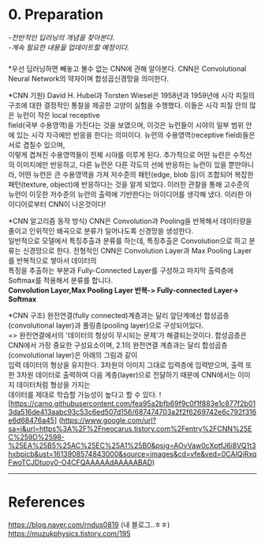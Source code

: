 # 0. Preparation
*-전반적인 딥러닝의 개념을 찾아본다.*  
*-계속 필요한 내용을 업데이트할 예정이다.*

##### 

*우선 딥러닝하면 빼놓고 볼수 없는 CNN에 관해 알아본다. CNN은 Convolutional Neural Network의 약자이며 합성곱신경망을 의미한다.  

*CNN 기원) David H. Hubel과 Torsten Wiesel은 1958년과 1959년에 시각 피질의 구조에 대한 결정적인 통찰을 제공한 고양이 실험을 수행했다. 이들은 시각 피질 안의 많은 뉴런이 작은 local receptive   
field(국부 수용영역)을 가진다는 것을 보였으며, 이것은 뉴런들이 시야의 일부 범위 안에 있는 시각 자극에만 반응을 한다는 의미이다. 뉴런의 수용영역(receptive field)들은 서로 겹칠수 있으며,   
이렇게 겹쳐진 수용영역들이 전체 시야를 이루게 된다. 추가적으로 어떤 뉴런은 수직선의 이미지에만 반응하고, 다른 뉴런은 다른 각도의 선에 반응하는 뉴런이 있을 뿐만아니라, 어떤 뉴런은 큰 수용영역을 
가져 저수준의 패턴(edge, blob 등)이 조합되어 복잡한 패턴(texture, object)에 반응하다는 것을 알게 되었다. 이러한 관찰을 통해 고수준의 뉴런이 이웃한 저수준의 뉴런의 출력에 기반한다는 아이디어를
생각해 냈다. 이러한 아이디어로부터 CNN이 나온것이다!

*CNN 알고리즘 동작 방식) CNN은 Convolution과 Pooling을 반복해서 데이터량을 줄이고 인위적인 왜곡으로 분류가 일어나도록 신경망을 생성한다.  
일반적으로 모델에서 특징추출과 분류를 하는데, 특징추출은 Convolution으로 하고 분류는 신경망으로 한다. 전형적인 CNN은 Convolution Layer과 Max Pooling Layer를 반복적으로 쌓아서 데이터의   
특징을 추출하는 부분과 Fully-Connected Layer를 구성하고 마지막 출력층에 Softmax를 적용해서 분류를 합니다.   
 **Convolution Layer,Max Pooling Layer 반복-> Fully-connected Layer-> Softmax**

*CNN 구조) 완전연결(fully connected)계층과는 달리 앞단계에선 합성곱층(convolutional layer)과 풀링층(pooling layer)으로 구성되어있다.   
=> 완전연결에서의 '데이터의 형상이 무시되는 문제'가 해결되는것이다. 합성곱층은 CNN에서 가장 중요한 구성요소이며, 2.1의 완전연결 계층과는 달리 합성곱층(convolutional layer)은 아래의 그림과 같이  
입력 데이터의 형상을 유지한다. 3차원의 이미지 그대로 입력층에 입력받으며, 출력 또한 3차원 데이터로 출력하여 다음 계층(layer)으로 전달하기 때문에 CNN에서는 이미지 데이터처럼 형상을 가지는   
데이터를 제대로 학습할 가능성이 높다고 할 수 있다.
  ![https://camo.githubusercontent.com/fea95a2bfb69f9c0f1f883e1c877f2b013da516de413aabc93c53c6ed507d156/687474703a2f2f6269742e6c792f316e6d68476a45]
  (https://www.google.com/url?sa=i&url=https%3A%2F%2Fneocarus.tistory.com%2Fentry%2FCNN%25EC%259D%2598-%25EA%25B5%25AC%25EC%25A1%25B0&psig=AOvVaw0cXptfJ6i8VQ1t3hxbpicb&ust=1613908574843000&source=images&cd=vfe&ved=0CAIQjRxqFwoTCJDtuoy0-O4CFQAAAAAdAAAAABAD)  











-------
# References  
https://blog.naver.com/rndus0819 (내 블로그..ㅎㅎ)  
https://muzukphysics.tistory.com/195
